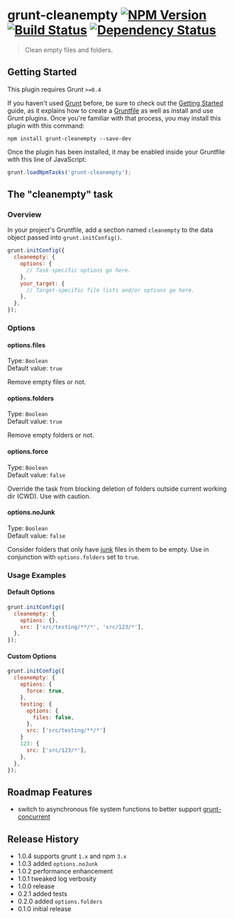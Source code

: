 # grunt-cleanempty [![NPM Version][npm-image]][npm-url] [![Build Status][travis-image]][travis-url] [![Dependency Status][david-image]][david-url]

> Clean empty files and folders.


## Getting Started
This plugin requires Grunt `>=0.4`

If you haven't used [Grunt](http://gruntjs.com/) before, be sure to check out the [Getting Started](http://gruntjs.com/getting-started) guide, as it explains how to create a [Gruntfile](http://gruntjs.com/sample-gruntfile) as well as install and use Grunt plugins. Once you're familiar with that process, you may install this plugin with this command:

```shell
npm install grunt-cleanempty --save-dev
```

Once the plugin has been installed, it may be enabled inside your Gruntfile with this line of JavaScript:

```js
grunt.loadNpmTasks('grunt-cleanempty');
```


## The "cleanempty" task


### Overview
In your project's Gruntfile, add a section named `cleanempty` to the data object passed into `grunt.initConfig()`.

```js
grunt.initConfig({
  cleanempty: {
    options: {
      // Task-specific options go here.
    },
    your_target: {
      // Target-specific file lists and/or options go here.
    },
  },
});
```


### Options

#### options.files
Type: `Boolean`  
Default value: `true`  

Remove empty files or not.

#### options.folders
Type: `Boolean`  
Default value: `true`  

Remove empty folders or not.

#### options.force
Type: `Boolean`  
Default value: `false`  

Override the task from blocking deletion of folders outside current working dir (CWD). Use with caution.

#### options.noJunk
Type: `Boolean`  
Default value: `false`  

Consider folders that only have [junk](https://github.com/sindresorhus/junk) files in them to be empty. Use in conjunction with `options.folders` set to `true`.


### Usage Examples

#### Default Options
```js
grunt.initConfig({
  cleanempty: {
    options: {},
    src: ['src/testing/**/*', 'src/123/*'],
  },
});
```

#### Custom Options
```js
grunt.initConfig({
  cleanempty: {
    options: {
      force: true,
    },
    testing: {
      options: {
        files: false,
      },
      src: ['src/testing/**/*']
    }
    123: {
      src: ['src/123/*'],
    },
  },
});
```


## Roadmap Features
* switch to asynchronous file system functions to better support [grunt-concurrent](https://github.com/sindresorhus/grunt-concurrent)


## Release History
* 1.0.4 supports grunt `1.x` and npm `3.x`
* 1.0.3 added `options.noJunk`
* 1.0.2 performance enhancement
* 1.0.1 tweaked log verbosity
* 1.0.0 release
* 0.2.1 added tests
* 0.2.0 added `options.folders`
* 0.1.0 initial release


[npm-image]: https://img.shields.io/npm/v/grunt-cleanempty.svg
[npm-url]: https://npmjs.org/package/grunt-cleanempty
[travis-image]: https://img.shields.io/travis/stevenvachon/grunt-cleanempty.svg
[travis-url]: https://travis-ci.org/stevenvachon/grunt-cleanempty
[david-image]: https://img.shields.io/david/stevenvachon/grunt-cleanempty.svg
[david-url]: https://david-dm.org/stevenvachon/grunt-cleanempty
